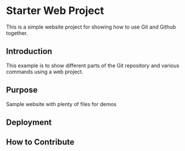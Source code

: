 # Starter Web Project

This is a simple website project for showing how to use Git and Github together. 
## Introduction
This example is to show different parts
of the Git repository and various commands using a web project.
## Purpose
Sample website with plenty of files for demos

## Deployment

## How to Contribute 